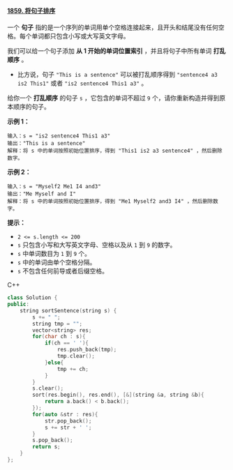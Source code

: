 #### [1859. 将句子排序](https://leetcode.cn/problems/sorting-the-sentence/)

一个 **句子** 指的是一个序列的单词用单个空格连接起来，且开头和结尾没有任何空格。每个单词都只包含小写或大写英文字母。

我们可以给一个句子添加 **从 1 开始的单词位置索引** ，并且将句子中所有单词 **打乱顺序** 。

- 比方说，句子 `"This is a sentence"` 可以被打乱顺序得到 `"sentence4 a3 is2 This1"` 或者 `"is2 sentence4 This1 a3"` 。

给你一个 **打乱顺序** 的句子 `s` ，它包含的单词不超过 `9` 个，请你重新构造并得到原本顺序的句子。

 

**示例 1：**

```
输入：s = "is2 sentence4 This1 a3"
输出："This is a sentence"
解释：将 s 中的单词按照初始位置排序，得到 "This1 is2 a3 sentence4" ，然后删除数字。
```

**示例 2：**

```
输入：s = "Myself2 Me1 I4 and3"
输出："Me Myself and I"
解释：将 s 中的单词按照初始位置排序，得到 "Me1 Myself2 and3 I4" ，然后删除数字。
```

 

**提示：**

- `2 <= s.length <= 200`
- `s` 只包含小写和大写英文字母、空格以及从 `1` 到 `9` 的数字。
- `s` 中单词数目为 `1` 到 `9` 个。
- `s` 中的单词由单个空格分隔。
- `s` 不包含任何前导或者后缀空格。



C++

```c++
class Solution {
public:
    string sortSentence(string s) {
        s += " ";
        string tmp = "";
        vector<string> res;
        for(char ch : s){
            if(ch == ' '){
                res.push_back(tmp);
                tmp.clear();
            }else{
                tmp += ch;
            }
        }
        s.clear();
        sort(res.begin(), res.end(), [&](string &a, string &b){
            return a.back() < b.back();
        });
        for(auto &str : res){
            str.pop_back();
            s += str + ' ';
        }
        s.pop_back();
        return s;
    }
};
```

